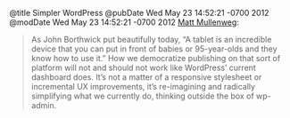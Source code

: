 @title Simpler WordPress
@pubDate Wed May 23 14:52:21 -0700 2012
@modDate Wed May 23 14:52:21 -0700 2012
<a href="http://ma.tt/2012/05/simpler/">Matt Mullenweg</a>:

>As John Borthwick put beautifully today, “A tablet is an incredible device that you can put in front of babies or 95-year-olds and they know how to use it.” How we democratize publishing on that sort of platform will not and should not work like WordPress’ current dashboard does. It’s not a matter of a responsive stylesheet or incremental UX improvements, it’s re-imagining and radically simplifying what we currently do, thinking outside the box of wp-admin.
